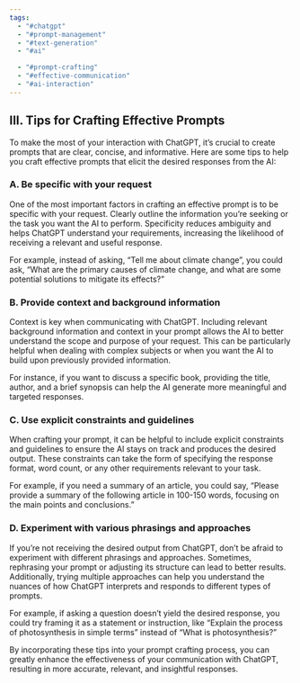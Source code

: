 ```yaml
---
tags:
  - "#chatgpt"
  - "#prompt-management"
  - "#text-generation"
  - "#ai"

  - "#prompt-crafting"
  - "#effective-communication"
  - "#ai-interaction"
---
```

## III. Tips for Crafting Effective Prompts

To make the most of your interaction with ChatGPT, it’s crucial to create prompts that are clear, concise, and informative. Here are some tips to help you craft effective prompts that elicit the desired responses from the AI:

### A. Be specific with your request

One of the most important factors in crafting an effective prompt is to be specific with your request. Clearly outline the information you’re seeking or the task you want the AI to perform. Specificity reduces ambiguity and helps ChatGPT understand your requirements, increasing the likelihood of receiving a relevant and useful response.

For example, instead of asking, “Tell me about climate change”, you could ask, “What are the primary causes of climate change, and what are some potential solutions to mitigate its effects?”

### B. Provide context and background information

Context is key when communicating with ChatGPT. Including relevant background information and context in your prompt allows the AI to better understand the scope and purpose of your request. This can be particularly helpful when dealing with complex subjects or when you want the AI to build upon previously provided information.

For instance, if you want to discuss a specific book, providing the title, author, and a brief synopsis can help the AI generate more meaningful and targeted responses.

### C. Use explicit constraints and guidelines

When crafting your prompt, it can be helpful to include explicit constraints and guidelines to ensure the AI stays on track and produces the desired output. These constraints can take the form of specifying the response format, word count, or any other requirements relevant to your task.

For example, if you need a summary of an article, you could say, “Please provide a summary of the following article in 100-150 words, focusing on the main points and conclusions.”

### D. Experiment with various phrasings and approaches

If you’re not receiving the desired output from ChatGPT, don’t be afraid to experiment with different phrasings and approaches. Sometimes, rephrasing your prompt or adjusting its structure can lead to better results. Additionally, trying multiple approaches can help you understand the nuances of how ChatGPT interprets and responds to different types of prompts.

For example, if asking a question doesn’t yield the desired response, you could try framing it as a statement or instruction, like “Explain the process of photosynthesis in simple terms” instead of “What is photosynthesis?”

By incorporating these tips into your prompt crafting process, you can greatly enhance the effectiveness of your communication with ChatGPT, resulting in more accurate, relevant, and insightful responses.